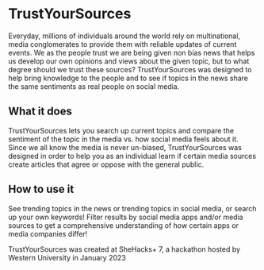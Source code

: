 # TrustYourSources
Everyday, millions of individuals around the world rely on multinational, media conglomerates to provide them with reliable updates of current events. We as the people trust we are being given non bias news that helps us develop our own opinions and views about the given topic, but to what degree should we trust these sources? TrustYourSources was designed to help bring knowledge to the people and to see if topics in the news share the same sentiments as real people on social media. 

## What it does
TrustYourSources lets you search up current topics and compare the sentiment of the topic in the media vs. how social media feels about it. Since we all know the media is never un-biased, TrustYourSources was designed in order to help you as an individual learn if certain media sources create articles that agree or oppose with the general public.

## How to use it
See trending topics in the news or trending topics in social media, or search up your own keywords!
Filter results by social media apps and/or media sources to get a comprehensive understanding of how certain apps or media companies differ!


TrustYourSources was created at SheHacks+ 7, a hackathon hosted by Western University in January 2023
